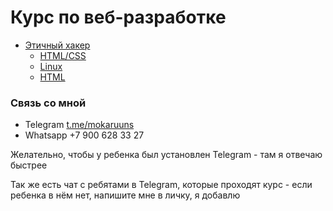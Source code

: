# Курс по веб-разработке

- [Этичный хакер](/hacker)
  - [HTML/CSS](/hacker/1_HTML_CSS_introduction)
  - [Linux](/hacker/2_Linux_introduction)
  - [HTML](/hacker/3_HTML)

### Связь со мной

- Telegram [t.me/mokaruuns](https://t.me/mokaruuns) 
- Whatsapp +7 900 628 33 27

Желательно, чтобы у ребенка был установлен Telegram - там я отвечаю быстрее

Так же есть чат с ребятами в Telegram, которые проходят курс - если ребенка в нём нет, напишите мне в личку, я добавлю 